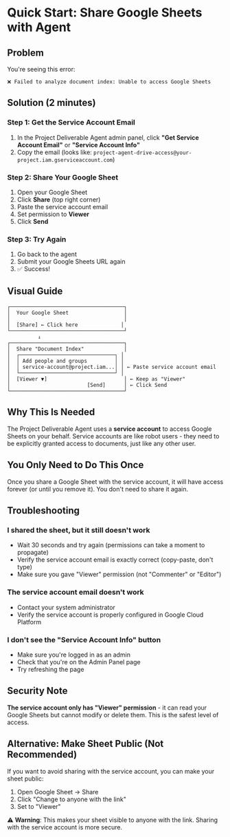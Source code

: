 # Quick Start: Share Google Sheets with Agent

## Problem
You're seeing this error:
```
❌ Failed to analyze document index: Unable to access Google Sheets
```

## Solution (2 minutes)

### Step 1: Get the Service Account Email
1. In the Project Deliverable Agent admin panel, click **"Get Service Account Email"** or **"Service Account Info"**
2. Copy the email (looks like: `project-agent-drive-access@your-project.iam.gserviceaccount.com`)

### Step 2: Share Your Google Sheet
1. Open your Google Sheet
2. Click **Share** (top right corner)
3. Paste the service account email
4. Set permission to **Viewer**
5. Click **Send**

### Step 3: Try Again
1. Go back to the agent
2. Submit your Google Sheets URL again
3. ✅ Success!

## Visual Guide

```
┌─────────────────────────────────────┐
│  Your Google Sheet                  │
│                                     │
│  [Share] ← Click here              │
└─────────────────────────────────────┘
          ↓
┌─────────────────────────────────────┐
│  Share "Document Index"             │
│  ┌───────────────────────────────┐ │
│  │ Add people and groups         │ │
│  │ service-account@project.iam...│ │ ← Paste service account email
│  └───────────────────────────────┘ │
│  [Viewer ▼]                         │ ← Keep as "Viewer"
│                         [Send]      │ ← Click Send
└─────────────────────────────────────┘
```

## Why This Is Needed

The Project Deliverable Agent uses a **service account** to access Google Sheets on your behalf. Service accounts are like robot users - they need to be explicitly granted access to documents, just like any other user.

## You Only Need to Do This Once

Once you share a Google Sheet with the service account, it will have access forever (or until you remove it). You don't need to share it again.

## Troubleshooting

### I shared the sheet, but it still doesn't work
- Wait 30 seconds and try again (permissions can take a moment to propagate)
- Verify the service account email is exactly correct (copy-paste, don't type)
- Make sure you gave "Viewer" permission (not "Commenter" or "Editor")

### The service account email doesn't work
- Contact your system administrator
- Verify the service account is properly configured in Google Cloud Platform

### I don't see the "Service Account Info" button
- Make sure you're logged in as an admin
- Check that you're on the Admin Panel page
- Try refreshing the page

## Security Note

**The service account only has "Viewer" permission** - it can read your Google Sheets but cannot modify or delete them. This is the safest level of access.

## Alternative: Make Sheet Public (Not Recommended)

If you want to avoid sharing with the service account, you can make your sheet public:
1. Open Google Sheet → Share
2. Click "Change to anyone with the link"
3. Set to "Viewer"

⚠️ **Warning**: This makes your sheet visible to anyone with the link. Sharing with the service account is more secure.

